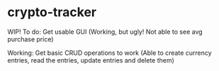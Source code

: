 # crypto-tracker
WIP!
To do:
Get usable GUI (Working, but ugly! Not able to see avg purchase price)

Working:
Get basic CRUD operations to work (Able to create currency entries, read the entries, update entries and delete them)
